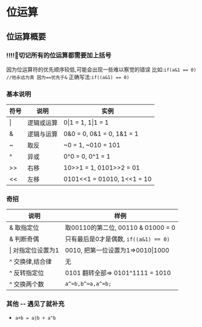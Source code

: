 # 位运算
## 位运算概要
### **!!!!🥶切记所有的位运算都需要加上括号**
因为位运算符的优先顺序较低,可能会出现一些难以察觉的错误
比如:`if(a&1 == 0) //他永远为真 因为==优先于&`
正确写法:`if((a&1) == 0)`

### 基本说明
符号 | 说明 | 实例
----- |--------|------
\| | 逻辑或运算 | 0\|1 = 1, 1\|1 = 1
&  | 逻辑与运算 | 0&0 = 0, 0&1 = 0, 1&1 = 1
~  | 取反      | ~0 = 1, ~010 = 101
^  | 异或       | 0^0 = 0, 0^1 = 1
>> | 右移       | 10>>1 = 1,  0101>>2 = 01
<< | 左移       | 0101<<1 = 01010, 1<<1 = 10

### 奇招
说明 | 样例
----|------
& 取指定位 | 取00110的第二位, 00110 & 01000 = 0
& 判断奇偶 | 只有最后是0才是偶数, `if((a&1) == 0)`
\| 对指定位设置为1 | 0010, 把第一位设置为1=>0010\|1000
^ 交换律,结合律| 无
^ 反转指定位 | 0101 翻转全部=> 0101^1111 = 1010
^ 交换两个数 | `a^=b,b^=a,a^=b;`

### 其他 -- 遇见了就补充
- `a+b = a|b + a^b` 
